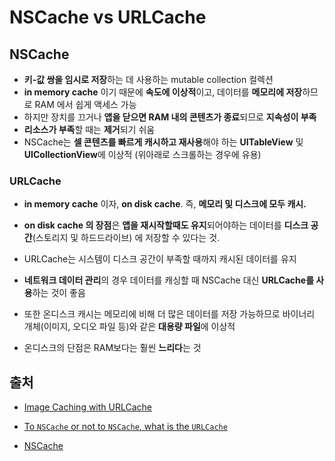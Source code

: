 # NSCache vs URLCache

## NSCache

- **키-값 쌍을 임시로 저장**하는 데 사용하는 mutable collection 컬렉션
- **in memory cache** 이기 때문에 **속도에 이상적**이고, 데이터를 **메모리에 저장**하므로 RAM 에서 쉽게 액세스 가능
- 하지만 장치를 끄거나 **앱을 닫으면 RAM 내의 콘텐츠가 종료**되므로 **지속성이 부족**
- **리소스가 부족**할 때는 **제거**되기 쉬움
- NSCache는 **셀 콘텐츠를 빠르게 캐시하고 재사용**해야 하는 **UITableView** 및 **UICollectionView**에 이상적 (위아래로 스크롤하는 경우에 유용)

### URLCache

- **in memory cache** 이자, **on disk cache**. 즉, **메모리 및 디스크에 모두 캐시.**
- **on disk cache 의 장점**은 **앱을 재시작할때도 유지**되어야하는 데이터를 **디스크 공간**(스토리지 및 하드드라이브) 에 저장할 수 있다는 것.
- URLCache는 시스템이 디스크 공간이 부족할 때까지 캐시된 데이터를 유지
- **네트워크 데이터 관리**의 경우 데이터를 캐싱할 때 NSCache 대신 **URLCache를 사용**하는 것이 좋음
- 또한 온디스크 캐시는 메모리에 비해 더 많은 데이터를 저장 가능하므로 바이너리 개체(이미지, 오디오 파일 등)와 같은 **대용량 파일**에 이상적

- 온디스크의 단점은 RAM보다는 훨씬 **느리다**는 것

  

## 출처

- [Image Caching with URLCache](https://levelup.gitconnected.com/image-caching-with-urlcache-4eca5afb543a)
- [To `NSCache` or not to `NSCache`, what is the `URLCache`](https://medium.com/@master13sust/to-nscache-or-not-to-nscache-what-is-the-urlcache-35a0c3b02598)

- [NSCache](https://developer.apple.com/documentation/foundation/nscache)





